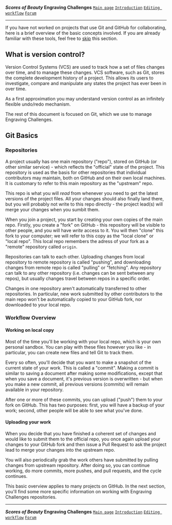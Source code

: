 **_Scores of Beauty_ Engraving Challenges**
[`Main page`](README.md)
[`Introduction`](1-introduction.md)
[`Editing workflow`](2-editing-workflow.md)
[`Forum`](http://engravingchallenges.freeforums.org)

-------------------------------------------

If you have not worked on projects that use Git and GitHub for collaborating,
here is a brief overview of the basic concepts involved.  If you are already
familiar with these tools, feel free to [skip](4-using-git.md) this section.


What is version control?
------------------------

Version Control Systems (VCS) are used to track how a set of files changes over time,
and to manage these changes.  VCS software, such as Git, stores the complete development 
history of a project.  This allows its users to investigate, compare and manipulate any
states the project has ever been in over time.

As a first approximation you may understand version control as an infinitely flexible undo/redo mechanism.

The rest of this document is focused on Git, which we use to manage Engraving Challenges.



<!-- To be sorted out later:

http://git-scm.com/video/what-is-version-control  
http://chronicle.com/blogs/profhacker/a-gentle-introduction-to-version-control/23064

Why use version control?
------------------------

Here are some of the reasons.  With version control, you can:
- you can have _thousands_ of savepoints without getting a headache
- restore your files to any of their previous versions
- you can easily revert mistakes
- it allows you to experiment freely with your project, without fear that you'll break something and won't know how to go back
- it gives you the power to inspect the history of your project
- collaborate more easily
- you don't have to remember what you;ve done ssince it will keep track of what you've done
- it gives *you* control over your files
- you can easily compare *any* past and present versions of the project
- you can easily see who and when made each and every change.
- including changes that made some problems
- spend less time discussing, and more doing. if others don't like your change, they can effortlessly revert it.
- you don't have to talk about every proposed change: make it, and ask others if they like it.  They can always revert it, or use only parts of it.
- you can very easily synchronize multiple copies of your project
- you can work dynamically, on multiple things in your project

"Version control is like accounting.  You could try to run a business
without it, and it may even work if the business is small. But you can
get lost or miss something important easily."

"Version control is like insurance.  Would you go to safari or
mountain trip without an insurance?  Sure, usually nothing bad will
happen to you... but when it does happen, you will be very sorry"

**If it's so great, why isn't everybody using it?**
Most people don't know about it.  Those who do often don't realize that it could be useful for them, or they think it's too hard.
It takes some timee to learn how to use it effectively, but it's not particularly hard.

-->


Git Basics
----------

### Repositories

A project usually has one main repository ("repo"), stored on GitHub (or other similar service) - which reflects the "official" state of the project.  This repository is used as the basis for other repositories that individual contributors may maintain, both on GitHub and on their own local machines.  It is customary to refer to this main repository as the "upstream" repo.

This repo is what you will *read* from whenever you need to get the latest versions of the project files.  All your changes should also finally land there, but you will probably not write to this repo directly - the project lead(s) will merge your changes when you sumbit them.

When you join a project, you start by creating your own copies of the main repo.  Firstly, you create a "fork" on GitHub - this repository will be visible to other people, and you will have *write* access to it.  You will then "clone" this fork to your computer; we will refer to this copy as the "local clone" or "local repo".  This local repo remembers the adress of your fork as a "remote" repository called `origin`.

Repositories can talk to each other.  Uploading changes from local repository to remote repository is called "pushing", and downloading changes from remote repo is called "pulling" or "fetching".  Any repository can talk to any other repository (i.e. changes can be sent between any repos), but usually changes travel between repos in a specific order.

Changes in one repository aren't automatically transferred to other repositories.  In particular, new work submitted by other contributors to the main repo won't be automatically copied to your GitHub fork, nor downloaded to your local repo.


### Workflow Overview

#### Working on local copy

Most of the time you'll be working with your local repo, which is your own personal sandbox.  You can play with these files however you like - in particular, you can create new files and tell Git to track them.

Every so often, you'll decide that you want to make a snapshot of the current state of your work.  This is called a "commit".  Making a commit is similar to saving a document after making some modifications, except that when you save a document, it's previous version is overwritten - but when you make a new commit, all previous versions (commits) will remain available in your repository.

After one or more of these commits, you can upload ("push") them to your fork on GitHub.  This has two purposes: first, you will have a backup of your work; second, other people will be able to see what you've done.

#### Uploading your work

When you decide that you have finished a coherent set of changes and would like to submit them to the official repo, you once again upload your changes to your GitHub fork and then issue a Pull Request to ask the project lead to merge your changes into the upstream repo.

You will also periodically grab the work others have submitted by pulling changes from upstream repository.  After doing so, you can continue working, do more commits, more pushes, and pull requests, and the cycle continues.

This basic overview applies to many projects on GitHub.  In the next section, you'll find some more specific information on working with Engraving Challenges repositories.


-------------------------------------------
**_Scores of Beauty_ Engraving Challenges**
[`Main page`](README.md)
[`Introduction`](1-introduction.md)
[`Editing workflow`](2-editing-workflow.md)
[`Forum`](http://engravingchallenges.freeforums.org)
